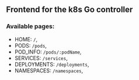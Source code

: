 ## Frontend for the k8s Go controller

### Available pages:

-  HOME: `/`,
-  PODS: `/pods`,
-  POD_INFO: `/pods/:podName`,
-  SERVICES: `/services`,
-  DEPLOYMENTS: `/deployments`,
-  NAMESPACES: `/namespaces`,